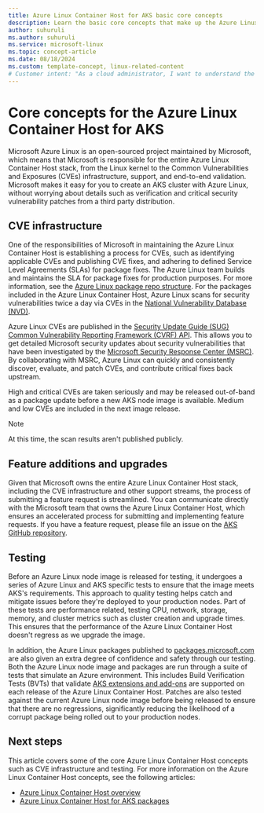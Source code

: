```yaml
---
title: Azure Linux Container Host for AKS basic core concepts
description: Learn the basic core concepts that make up the Azure Linux Container Host for AKS. 
author: suhuruli
ms.author: suhuruli
ms.service: microsoft-linux
ms.topic: concept-article 
ms.date: 08/18/2024
ms.custom: template-concept, linux-related-content
# Customer intent: "As a cloud administrator, I want to understand the core concepts of the Azure Linux Container Host for AKS, so that I can effectively manage security vulnerabilities and optimize cluster performance."
---
```


# Core concepts for the Azure Linux Container Host for AKS

Microsoft Azure Linux is an open-sourced project maintained by Microsoft, which means that Microsoft is responsible for the entire Azure Linux Container Host stack, from the Linux kernel to the Common Vulnerabilities and Exposures (CVEs) infrastructure, support, and end-to-end validation. Microsoft makes it easy for you to create an AKS cluster with Azure Linux, without worrying about details such as verification and critical security vulnerability patches from a third party distribution.

## CVE infrastructure

One of the responsibilities of Microsoft in maintaining the Azure Linux Container Host is establishing a process for CVEs, such as identifying applicable CVEs and publishing CVE fixes, and adhering to defined Service Level Agreements (SLAs) for package fixes. The Azure Linux team builds and maintains the SLA for package fixes for production purposes. For more information, see the [Azure Linux package repo structure](https://github.com/microsoft/CBL-Mariner/blob/2.0/toolkit/docs/building/building.md#packagesmicrosoftcom-repository-structure). For the packages included in the Azure Linux Container Host, Azure Linux scans for security vulnerabilities twice a day via CVEs in the [National Vulnerability Database (NVD)](https://nvd.nist.gov/).

Azure Linux CVEs are published in the [Security Update Guide (SUG) Common Vulnerability Reporting Framework (CVRF) API](https://github.com/microsoft/MSRC-Microsoft-Security-Updates-API). This allows you to get detailed Microsoft security updates about security vulnerabilities that have been investigated by the [Microsoft Security Response Center (MSRC)](https://www.microsoft.com/msrc). By collaborating with MSRC, Azure Linux can quickly and consistently discover, evaluate, and patch CVEs, and contribute critical fixes back upstream.

High and critical CVEs are taken seriously and may be released out-of-band as a package update before a new AKS node image is available. Medium and low CVEs are included in the next image release.

> [!NOTE]
> At this time, the scan results aren't published publicly.

## Feature additions and upgrades

Given that Microsoft owns the entire Azure Linux Container Host stack, including the CVE infrastructure and other support streams, the process of submitting a feature request is streamlined. You can communicate directly with the Microsoft team that owns the Azure Linux Container Host, which ensures an accelerated process for submitting and implementing feature requests. If you have a feature request, please file an issue on the [AKS GitHub repository](https://github.com/Azure/AKS/issues).

## Testing

Before an Azure Linux node image is released for testing, it undergoes a series of Azure Linux and AKS specific tests to ensure that the image meets AKS's requirements. This approach to quality testing helps catch and mitigate issues before they're deployed to your production nodes. Part of these tests are performance related, testing CPU, network, storage, memory, and cluster metrics such as cluster creation and upgrade times. This ensures that the performance of the Azure Linux Container Host doesn't regress as we upgrade the image.

In addition, the Azure Linux packages published to [packages.microsoft.com](https://packages.microsoft.com/cbl-mariner/) are also given an extra degree of confidence and safety through our testing. Both the Azure Linux node image and packages are run through a suite of tests that simulate an Azure environment. This includes Build Verification Tests (BVTs) that validate [AKS extensions and add-ons](/azure/aks/integrations) are supported on each release of the Azure Linux Container Host. Patches are also tested against the current Azure Linux node image before being released to ensure that there are no regressions, significantly reducing the likelihood of a corrupt package being rolled out to your production nodes.

## Next steps

This article covers some of the core Azure Linux Container Host concepts such as CVE infrastructure and testing. For more information on the Azure Linux Container Host concepts, see the following articles: 

- [Azure Linux Container Host overview](./intro-azure-linux.md)
- [Azure Linux Container Host for AKS packages](./concepts-packages.md)
